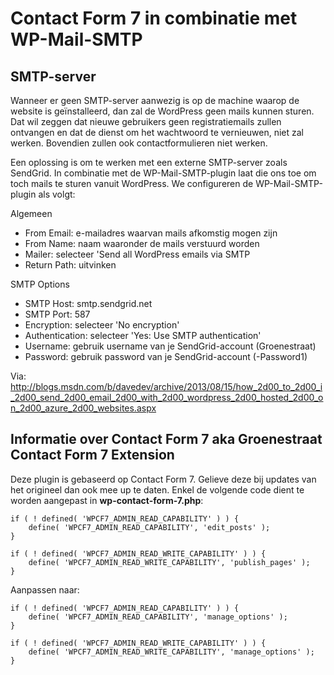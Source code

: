 # Contact Form 7 in combinatie met WP-Mail-SMTP

## SMTP-server

Wanneer er geen SMTP-server aanwezig is op de machine waarop de website is geïnstalleerd, dan zal de WordPress geen mails kunnen sturen. Dat wil zeggen dat nieuwe gebruikers geen registratiemails zullen ontvangen en dat de dienst om het wachtwoord te vernieuwen, niet zal werken. Bovendien zullen ook contactformulieren niet werken.

Een oplossing is om te werken met een externe SMTP-server zoals SendGrid. In combinatie met de WP-Mail-SMTP-plugin laat die ons toe om toch mails te sturen vanuit WordPress. We configureren de WP-Mail-SMTP-plugin als volgt:

Algemeen
* From Email: e-mailadres waarvan mails afkomstig mogen zijn
* From Name: naam waaronder de mails verstuurd worden
* Mailer: selecteer 'Send all WordPress emails via SMTP
* Return Path: uitvinken

SMTP Options
* SMTP Host: smtp.sendgrid.net
* SMTP Port: 587
* Encryption: selecteer 'No encryption'
* Authentication: selecteer 'Yes: Use SMTP authentication'
* Username: gebruik username van je SendGrid-account (Groenestraat)
* Password: gebruik password van je SendGrid-account (-Password1)

Via: http://blogs.msdn.com/b/davedev/archive/2013/08/15/how_2d00_to_2d00_i_2d00_send_2d00_email_2d00_with_2d00_wordpress_2d00_hosted_2d00_on_2d00_azure_2d00_websites.aspx

## Informatie over Contact Form 7 aka Groenestraat Contact Form 7 Extension

Deze plugin is gebaseerd op Contact Form 7. Gelieve deze bij updates van het origineel dan ook mee up te daten. Enkel de volgende code dient te worden aangepast in **wp-contact-form-7.php**:

```
if ( ! defined( 'WPCF7_ADMIN_READ_CAPABILITY' ) ) {
	define( 'WPCF7_ADMIN_READ_CAPABILITY', 'edit_posts' );
}

if ( ! defined( 'WPCF7_ADMIN_READ_WRITE_CAPABILITY' ) ) {
	define( 'WPCF7_ADMIN_READ_WRITE_CAPABILITY', 'publish_pages' );
}
```

Aanpassen naar: 

```
if ( ! defined( 'WPCF7_ADMIN_READ_CAPABILITY' ) ) {
	define( 'WPCF7_ADMIN_READ_CAPABILITY', 'manage_options' );
}

if ( ! defined( 'WPCF7_ADMIN_READ_WRITE_CAPABILITY' ) ) {
	define( 'WPCF7_ADMIN_READ_WRITE_CAPABILITY', 'manage_options' );
}
```
